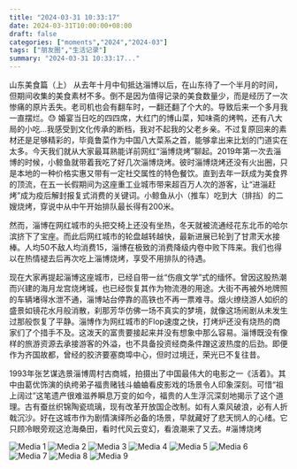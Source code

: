 ```yaml
---
title: "2024-03-31 10:33:17"
date: 2024-03-31T10:00:00+08:00
draft: false
categories: ["moments","2024","2024-03"]
tags: ["朋友圈","生活记录"]
summary: "2024-03-31 10:33:17..."
---
```


山东美食篇（上）
​
​从去年十月中旬抵达淄博以后，在山东待了一个半月的时间，但期间收集的美食素材不多。倒不是因为值得记录的美食数量少，而是经历了一次惨痛的原片丢失。老司机也会有翻车时，一翻还翻了个大的。导致后来一个多月我一直摆烂。😓 婚宴当日吃的四四席，大红门的博山菜，知味斋的烤鸭，还有八大局的小吃…我感受到文化传承的断档，我对不起我的父老乡亲。
​
​不过复原回来的素材还是足够精彩的，毕竟鲁菜作为中国八大菜系之首，能够拿出来比划的门道实在太多。今天我们就从大家最耳熟能详前网红“淄博烧烤”聊起。
​
​2019年第一次去淄博的时候，小鲸鱼就带着我吃了好几次淄博烧烤。彼时淄博烧烤还没有火出圈，只是本地的一种价格实惠又带有一定社交属性的特色餐饮。直到去年一跃成为美食界的顶流，在五一长假期间为这座重工业城市带来超百万人次的游客，让“进淄赶烤”成为疫后解封报复式消费的关键词。小鲸鱼从小（推车）吃到大（排挡）的二嫂烧烤，穿说中从中午开始排队最长得有200米。

然而，淄博在网红城市的头把交椅上还没有坐热，冬天就被流通经花东北币的哈尔滨挤下了宝座。而此后网红城市的轮盘越转越快，最新进展已轮到了甘肃天水接棒。人均50不敌人均消费15，淄博在极致的消费降级内卷中败下阵来。我们也得以在热情褪去后再次吃上淄博烧烤，享受不用排队的待遇。

现在大家再提起淄博这座城市，已经自带一丝“伤痕文学”式的缅怀。曾因这股热潮而兴建的海月龙宫烧烤城，也已经恢复其作为物流港的用途。大街不再被外地牌照的车辆堵得水泄不通，淄博站台停靠的高铁也不再一票难寻。烟火缭绕游人如织的盛景如镜花水月般消散，刹那芳华仿佛一场不真实的梦境，就像这场闹剧从未发生过那般恢复了平静。
​
​淄博作为网红城市的Flop速度之快，打烤炉还没有烧热的商家们了个措手不及。这泼天的富贵要接起来并没有想象中那么容易。淄博既没有像样的旅游资源去承接游客的外溢，也不具备投资经商条件蹭这波热度的后劲。即便作为齐国故都，曾经的胶济要塞商埠中心，但时过境迁，荣光已不复往昔。

1993年张艺谋选景淄博周村古商城，拍摄出了中国最伟大的电影之一《活着》。其中由葛优饰演的纨绔弟子福贵赌钱斗蛐蛐看皮影戏的场景令人印象深刻。可惜“祖上阔过”这笔遗产很难滋养瞬息万变的如今，福贵的人生浮沉深刻地揭示了这个道理。古有蚕丝织锦陶瓷琉璃，现有改革开放国企改制。如有人乘风破浪，必有人折戟沉沙。好在这城市作为剧情演绎所必备的场景，早就藏好了悲天悯人的心绪。它只顾冷眼旁观这沧海桑田，看时代风云变幻，看浪潮来了又去。
​
​#淄博烧烤

![Media 1](/Moments/photos/2024-03-31/202403311033170.jpg)
![Media 2](/Moments/photos/2024-03-31/202403311033171.jpg)
![Media 3](/Moments/photos/2024-03-31/202403311033172.jpg)
![Media 4](/Moments/photos/2024-03-31/202403311033173.jpg)
![Media 5](/Moments/photos/2024-03-31/202403311033174.jpg)
![Media 6](/Moments/photos/2024-03-31/202403311033175.jpg)
![Media 7](/Moments/photos/2024-03-31/202403311033176.jpg)
![Media 8](/Moments/photos/2024-03-31/202403311033177.jpg)
![Media 9](/Moments/photos/2024-03-31/202403311033178.jpg)

